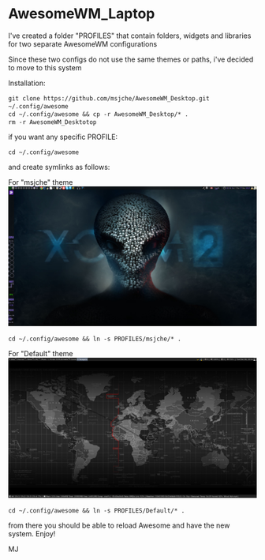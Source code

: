 # AwesomeWM_Laptop

I've created a folder "PROFILES" that contain folders, widgets and libraries for two separate AwesomeWM configurations

Since these two configs do not use the same themes or paths, i've decided to move to this system

Installation:

	git clone https://github.com/msjche/AwesomeWM_Desktop.git ~/.config/awesome
	cd ~/.config/awesome && cp -r AwesomeWM_Desktop/* .
	rm -r AwesomeWM_Desktotop

if you want any specific PROFILE:

	cd ~/.config/awesome

and create symlinks as follows:

For "msjche" theme
![Alt text](msjche.png?raw=true "Title")

	cd ~/.config/awesome && ln -s PROFILES/msjche/* .

For "Default" theme
![Alt text](default.png?raw=true "Title")

	cd ~/.config/awesome && ln -s PROFILES/Default/* .

from there you should be able to reload Awesome and have the new system. Enjoy!

MJ
